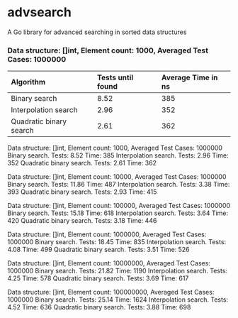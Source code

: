 # advsearch
A Go library for advanced searching in sorted data structures






### Data structure: []int, Element count: 1000, Averaged Test Cases: 1000000
| Algorithm | Tests until found| Average Time in ns |
| :---         |     :---       |          :--- |
| Binary search           | 8.52 | 385 |
| Interpolation search    | 2.96 | 352 |
| Quadratic binary search | 2.61 | 362 |


Data structure: []int, Element count: 1000, Averaged Test Cases: 1000000
Binary search.           Tests: 8.52    Time: 385
Interpolation search.    Tests: 2.96    Time: 352
Quadratic binary search. Tests: 2.61    Time: 362

Data structure: []int, Element count: 10000, Averaged Test Cases: 1000000
Binary search.           Tests: 11.86   Time: 487
Interpolation search.    Tests: 3.38    Time: 393
Quadratic binary search. Tests: 2.93    Time: 415

Data structure: []int, Element count: 100000, Averaged Test Cases: 1000000
Binary search.           Tests: 15.18   Time: 618
Interpolation search.    Tests: 3.64    Time: 420
Quadratic binary search. Tests: 3.18    Time: 446

Data structure: []int, Element count: 1000000, Averaged Test Cases: 1000000
Binary search.           Tests: 18.45   Time: 835
Interpolation search.    Tests: 4.08    Time: 499
Quadratic binary search. Tests: 3.51    Time: 526

Data structure: []int, Element count: 10000000, Averaged Test Cases: 1000000
Binary search.           Tests: 21.82   Time: 1190
Interpolation search.    Tests: 4.25    Time: 578
Quadratic binary search. Tests: 3.69    Time: 617

Data structure: []int, Element count: 100000000, Averaged Test Cases: 1000000
Binary search.           Tests: 25.14   Time: 1624
Interpolation search.    Tests: 4.52    Time: 636
Quadratic binary search. Tests: 3.88    Time: 698
